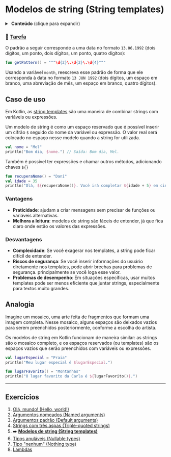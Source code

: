# Modelos de string (String templates)

<details>
<summary>&nbsp;<b>Conteúdo</b> (clique para expandir)</summary>

<p></p>

<!-- TOC -->
* [Modelos de string (String templates)](#modelos-de-string-string-templates)
    * [🔗 Tarefa](#-tarefa)
  * [Caso de uso](#caso-de-uso)
    * [Vantagens](#vantagens)
    * [Desvantagens](#desvantagens)
  * [Analogia](#analogia)
  * [Exercícios](#exercícios)
<!-- TOC -->

</details>

### 🔗 [Tarefa](https://play.kotlinlang.org/koans/Introduction/String%20templates/Task.kt)

O padrão a seguir corresponde a uma data no formato `13.06.1992`
(dois dígitos, um ponto, dois dígitos, um ponto, quatro dígitos):

```kotlin
fun getPattern() = """\d{2}\.\d{2}\.\d{4}"""
```

Usando a variável `month`, reescreva esse padrão de forma que ele corresponda à data no formato `13 JUN 1992`
(dois dígitos, um espaço em branco, uma abreviação de mês, um espaço em branco, quatro dígitos).

## Caso de uso

Em Kotlin, as [string templates](https://kotlinlang.org/docs/strings.html#string-templates) são uma maneira de combinar strings com
variáveis ou expressões.

Um modelo de string é como um espaço reservado que é possível inserir um cifrão `$` seguido do nome da variável ou expressão. O valor real
será colocado no espaço nesse modelo quando a string for utilizada.

```kotlin
val nome = "Mel"
println("Bom dia, $nome.") // Saída: Bom dia, Mel.
```

Também é possível ter expressões e chamar outros métodos, adicionando chaves `${}`

```kotlin
fun recuperaNome() = "Dani"
val idade = 35
println("Olá, ${recuperaNome()}. Você irá completar ${idade + 5} em cinco anos.") // Olá, Dani. Você irá completar 40 em cinco anos.
```

### Vantagens

- **Praticidade**: ajudam a criar mensagens sem precisar de funções ou variáveis alternativas.
- **Melhora a leitura**: modelos de string são fáceis de entender, já que fica claro onde estão os valores das expressões.

### Desvantagens

- **Complexidade**: Se você exagerar nos templates, a string pode ficar difícil de entender.
- **Riscos de segurança**: Se você inserir informações do usuário diretamente nos templates, pode abrir brechas para problemas de segurança.
  principalmente se você loga esse valor.
- **Problemas de desempenho**: Em situações específicas, usar muitos templates pode ser menos eficiente que juntar strings, especialmente
  para textos muito grandes.

## Analogia

Imagine um mosaico, uma arte feita de fragmentos que formam uma imagem completa. Nesse mosaico, alguns espaços são deixados
vazios para serem preenchidos posteriormente, conforme a escolha do artista.

Os modelos de string em Kotlin funcionam de maneira similar: as strings são o mosaico completo, e os espaços reservados (ou templates) são
os espaços vazios que serão preenchidos com variáveis ou expressões.

```kotlin
val lugarEspecial = "Praia"
println("Meu lugar especial é $lugarEspecial.")

fun lugarFavorito() = "Montanhas"
println("O lugar favorito da Carla é ${lugarFavorito()}.")
```
---

## Exercícios

1. [Olá, mundo! (Hello, world!)](https://github.com/rsicarelli/kotlin-koans-edu-br/blob/main/koans/src/commonMain/kotlin/com/rsicarelli/koansbr/introduction/helloWorld/README.md)
2. [Argumentos nomeados (Named arguments)](https://github.com/rsicarelli/kotlin-koans-edu-br/blob/main/koans/src/commonMain/kotlin/com/rsicarelli/koansbr/introduction/namedArguments/README.md)
3. [Argumentos padrão (Default arguments)](https://github.com/rsicarelli/kotlin-koans-edu-br/blob/main/koans/src/commonMain/kotlin/com/rsicarelli/koansbr/introduction/defaultArguments/README.md)
4. [Strings com três aspas (Triple-quoted strings)](https://github.com/rsicarelli/kotlin-koans-edu-br/blob/main/koans/src/commonMain/kotlin/com/rsicarelli/koansbr/introduction/tripleQuotedStrings/README.md)
5. ➡️ **[Modelos de string (String templates)](
   https://github.com/rsicarelli/kotlin-koans-edu-br/blob/main/koans/src/commonMain/kotlin/com/rsicarelli/koansbr/introduction/stringTemplates/README.md
   )**
6. [Tipos anuláveis (Nullable types)](https://github.com/rsicarelli/kotlin-koans-edu-br/blob/main/koans/src/commonMain/kotlin/com/rsicarelli/koansbr/introduction/nullableTypes/README.md)
7. [Tipo "nenhum" (Nothing type)](https://github.com/rsicarelli/kotlin-koans-edu-br/blob/main/koans/src/commonMain/kotlin/com/rsicarelli/koansbr/introduction/nothingType/README.md)
8. [Lambdas](https://github.com/rsicarelli/kotlin-koans-edu-br/blob/main/koans/src/commonMain/kotlin/com/rsicarelli/koansbr/introduction/lambdas/README.md)
